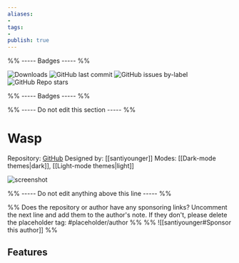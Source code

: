 ```yaml
---
aliases:
- 
tags: 
- 
publish: true
---
```


%% ----- Badges ----- %%

![Downloads](https://img.shields.io/badge/downloads-1722-573E7A?style=for-the-badge&logo=)
![GitHub last commit](https://img.shields.io/github/last-commit/santiyounger/Wasp-Obsidian-Theme?color=573E7A&label=last%20update&logo=github&style=for-the-badge)
![GitHub issues by-label](https://img.shields.io/github/issues/santiyounger/Wasp-Obsidian-Theme/help%20wanted?color=573E7A&logo=github&style=for-the-badge) 
![GitHub Repo stars](https://img.shields.io/github/stars/santiyounger/Wasp-Obsidian-Theme?color=573E7A&logo=github&style=for-the-badge)

%% ----- Badges ----- %%

%% ----- Do not edit this section ----- %%

# Wasp

Repository: [GitHub](https://github.com/santiyounger/Wasp-Obsidian-Theme)
Designed by: [[santiyounger]]
Modes: [[Dark-mode themes|dark]], [[Light-mode themes|light]]



![screenshot](https://github.com/santiyounger/Wasp-Obsidian-Theme/raw/main/img/wasp-dark.png)

%% ----- Do not edit anything above this line ----- %% 

%% Does the repository or author have any sponsoring links? Uncomment the next line and add them to the author's note. If they don't, please delete the placeholder tag: #placeholder/author %%
%% ![[santiyounger#Sponsor this author]] %%


## Features


